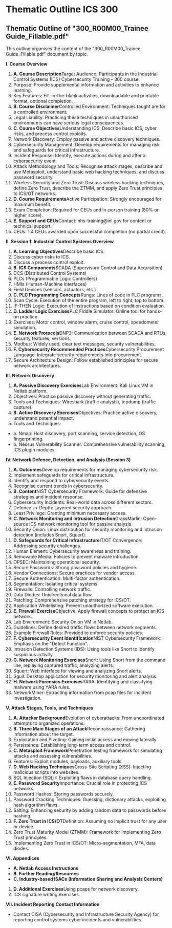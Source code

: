 # Thematic Outline ICS 300

## Thematic Outline of "300\_R00M00\_Trainee Guide\_Fillable.pdf"

This outline organises the content of the "300\_R00M00\_Trainee Guide\_Fillable.pdf" document by topic.

**I. Course Overview**

1. **A. Course Description**Target Audience: Participants in the Industrial Control Systems (ICS) Cybersecurity Training - 300 course.
2. Purpose: Provide supplemental information and activities to enhance learning.
3. Key Features: Fill-in-the-blank activities, downloadable and printable format, optional completion.
4. **B. Course Disclaimer**Controlled Environment: Techniques taught are for a controlled environment.
5. Legal Liability: Practicing these techniques in unauthorised environments can have serious legal consequences.
6. **C. Course Objectives**Understanding ICS: Describe basic ICS, cyber risks, and process control exploits.
7. Network Discovery: Employ passive and active discovery techniques.
8. Cybersecurity Management: Develop requirements for managing risk and safeguards for critical infrastructure.
9. Incident Response: Identify, execute actions during and after a cybersecurity event.
10. Attack Methodology and Tools: Recognise attack stages, describe and use Metasploit, understand basic web hacking techniques, and discuss password security.
11. Wireless Security and Zero Trust: Discuss wireless hacking techniques, define Zero Trust, describe the ZTMM, and apply Zero Trust principles to ICS/OT networks.
12. **D. Course Requirements**Active Participation: Strongly encouraged for maximum benefit.
13. Exam Completion: Required for CEUs and in-person training (80% or higher score).
14. **E. Support and CEUs**Contact: nhs-training\@inl.gov for content or technical support.
15. CEUs: 1.4 CEUs awarded upon successful completion (no partial credit).

**II. Session 1: Industrial Control Systems Overview**

1. **A. Learning Objectives**Describe basic ICS.
2. Discuss cyber risks to ICS.
3. Discuss a process control exploit.
4. **B. ICS Components**SCADA (Supervisory Control and Data Acquisition)
5. DCS (Distributed Control Systems)
6. PLCs (Programmable Logic Controllers)
7. HMIs (Human-Machine Interfaces)
8. Field Devices (sensors, actuators, etc.)
9. **C. PLC Programming Concepts**Rungs: Lines of code in PLC programs.
10. Scan Cycle: Execution of the entire program, left to right, top to bottom.
11. IF-THEN Logic: Execution of instructions based on condition evaluation.
12. **D. Ladder Logic Exercises**PLC Fiddle Simulator: Online tool for hands-on practice.
13. Exercises: Motor control, window alarm, cruise control, speedometer simulation.
14. **E. Network Protocols**DNP3: Communication between SCADA and RTUs, security features, versions.
15. Modbus: Widely used, clear text messages, security vulnerabilities.
16. **F. Cybersecurity Recommended Practices**Cybersecurity Procurement Language: Integrate security requirements into procurement.
17. Secure Architecture Design: Follow established principles for secure network architectures.

**III. Network Discovery**

1. **A. Passive Discovery Exercises**Lab Environment: Kali Linux VM in Netlab platform.
2. Objectives: Practice passive discovery without generating traffic.
3. Tools and Techniques: Wireshark (traffic analysis), tcpdump (traffic capture).
4. **B. Active Discovery Exercises**Objectives: Practice active discovery, understand potential impact.
5. Tools and Techniques:

- a. Nmap: Host discovery, port scanning, service detection, OS fingerprinting.
- b. Nessus Vulnerability Scanner: Comprehensive vulnerability scanning, ICS plugin modules.

**IV. Network Defence, Detection, and Analysis (Session 3)**

1. **A. Outcomes**Develop requirements for managing cybersecurity risk.
2. Implement safeguards for critical infrastructure.
3. Identify and respond to cybersecurity events.
4. Recognise current trends in cybersecurity.
5. **B. Content**NIST Cybersecurity Framework: Guide for defensive strategies and incident response.
6. Cybersecurity Incidents: Real-world data across different sectors.
7. Defence-in-Depth: Layered security approach.
8. Least Privilege: Granting minimum necessary access.
9. **C. Network Monitoring and Intrusion Detection**GrassMarlin: Open-source ICS network monitoring tool for passive analysis.
10. Security Onion: Linux distribution for security monitoring and intrusion detection (includes Snort, Squert).
11. **D. Safeguards for Critical Infrastructure**IT/OT Convergence: Addressing security challenges.
12. Human Element: Cybersecurity awareness and training.
13. Removable Media: Policies to prevent malware introduction.
14. OPSEC: Maintaining operational security.
15. Secure Passwords: Strong password policies and hygiene.
16. Vendor Connections: Secure practices for vendor access.
17. Secure Authentication: Multi-factor authentication.
18. Segmentation: Isolating critical systems.
19. Firewalls: Controlling network traffic.
20. Data Diodes: Unidirectional data flow.
21. Patching: Comprehensive patching strategy for ICS/OT.
22. Application Whitelisting: Prevent unauthorized software execution.
23. **E. Firewall Exercise**Objective: Apply firewall concepts to protect an ICS network.
24. Lab Environment: Security Onion VM in Netlab.
25. Guidelines: Define desired traffic flows between network segments.
26. Example Firewall Rules: Provided to enforce security policies.
27. **F. Cybersecurity Event Identification**NIST Cybersecurity Framework: Emphasis on the "Detect Function".
28. Intrusion Detection Systems (IDS): Using tools like Snort to identify suspicious activity.
29. **G. Network Monitoring Exercises**Snort: Using Snort from the command line, replaying captured traffic, analyzing alerts.
30. Squert: Web interface for viewing and analyzing Snort alerts.
31. Sguil: Desktop application for security monitoring and alert analysis.
32. **H. Network Forensics Exercises**YARA: Identifying and classifying malware using YARA rules.
33. NetworkMiner: Extracting information from pcap files for incident investigation.

**V. Attack Stages, Tools, and Techniques**

1. **A. Attacker Background**Evolution of cyberattacks: From uncoordinated attempts to organized operations.
2. **B. Three Main Stages of an Attack**Reconnaissance: Gathering information about the target.
3. Exploitation and Pivoting: Gaining initial access and moving laterally.
4. Persistence: Establishing long-term access and control.
5. **C. Metasploit Framework**Penetration testing framework for simulating attacks and assessing vulnerabilities.
6. Features: Exploit modules, payloads, auxiliary tools.
7. **D. Web Hacking Techniques**Cross-Site Scripting (XSS): Injecting malicious scripts into websites.
8. SQL Injection (SQLi): Exploiting flaws in database query handling.
9. **E. Password Security**Importance: Crucial role in protecting ICS networks.
10. Password Hashes: Storing passwords securely.
11. Password Cracking Techniques: Guessing, dictionary attacks, exploiting hash algorithm flaws.
12. Salting: Enhancing security by adding random data to passwords before hashing.
13. **F. Zero Trust in ICS/OT**Definition: Assuming no implicit trust for any user or device.
14. Zero Trust Maturity Model (ZTMM): Framework for implementing Zero Trust principles.
15. Implementing Zero Trust in ICS/OT: Micro-segmentation, MFA, data diodes.

**VI. Appendices**

- **A. Netlab Access Instructions**
- **B. Further Reading/Resources**
- **C. Industry-based ISACs (Information Sharing and Analysis Centers)**

1. **D. Additional Exercises**Using pcaps for network discovery.
2. ICS signature writing exercises.

**VII. Incident Reporting Contact Information**

- Contact CISA (Cybersecurity and Infrastructure Security Agency) for reporting control systems cyber incidents and vulnerabilities.
